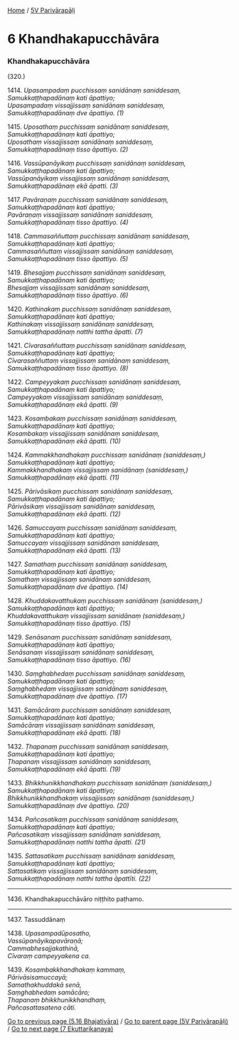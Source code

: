 
[Home](/) / [5V Parivārapāḷi](/tipitaka/5V.md)

# 6 Khandhakapucchāvāra

### Khandhakapucchāvāra

(320.)

1414\. _Upasampadaṃ pucchissaṃ sanidānaṃ saniddesaṃ,_  
_Samukkaṭṭhapadānaṃ kati āpattiyo;_  
_Upasampadaṃ vissajjissaṃ sanidānaṃ saniddesaṃ,_  
_Samukkaṭṭhapadānaṃ dve āpattiyo. (1)_  


1415\. _Uposathaṃ pucchissaṃ sanidānaṃ saniddesaṃ,_  
_Samukkaṭṭhapadānaṃ kati āpattiyo;_  
_Uposathaṃ vissajjissaṃ sanidānaṃ saniddesaṃ,_  
_Samukkaṭṭhapadānaṃ tisso āpattiyo. (2)_  


1416\. _Vassūpanāyikaṃ pucchissaṃ sanidānaṃ saniddesaṃ,_  
_Samukkaṭṭhapadānaṃ kati āpattiyo;_  
_Vassūpanāyikaṃ vissajjissaṃ sanidānaṃ saniddesaṃ,_  
_Samukkaṭṭhapadānaṃ ekā āpatti. (3)_  


1417\. _Pavāraṇaṃ pucchissaṃ sanidānaṃ saniddesaṃ,_  
_Samukkaṭṭhapadānaṃ kati āpattiyo;_  
_Pavāraṇaṃ vissajjissaṃ sanidānaṃ saniddesaṃ,_  
_Samukkaṭṭhapadānaṃ tisso āpattiyo. (4)_  


1418\. _Cammasaññuttaṃ pucchissaṃ sanidānaṃ saniddesaṃ,_  
_Samukkaṭṭhapadānaṃ kati āpattiyo;_  
_Cammasaññuttaṃ vissajjissaṃ sanidānaṃ saniddesaṃ,_  
_Samukkaṭṭhapadānaṃ tisso āpattiyo. (5)_  


1419\. _Bhesajjaṃ pucchissaṃ sanidānaṃ saniddesaṃ,_  
_Samukkaṭṭhapadānaṃ kati āpattiyo;_  
_Bhesajjaṃ vissajjissaṃ sanidānaṃ saniddesaṃ,_  
_Samukkaṭṭhapadānaṃ tisso āpattiyo. (6)_  


1420\. _Kathinakaṃ pucchissaṃ sanidānaṃ saniddesaṃ,_  
_Samukkaṭṭhapadānaṃ kati āpattiyo;_  
_Kathinakaṃ vissajjissaṃ sanidānaṃ saniddesaṃ,_  
_Samukkaṭṭhapadānaṃ natthi tattha āpatti. (7)_  


1421\. _Cīvarasaññuttaṃ pucchissaṃ sanidānaṃ saniddesaṃ,_  
_Samukkaṭṭhapadānaṃ kati āpattiyo;_  
_Cīvarasaññuttaṃ vissajjissaṃ sanidānaṃ saniddesaṃ,_  
_Samukkaṭṭhapadānaṃ tisso āpattiyo. (8)_  


1422\. _Campeyyakaṃ pucchissaṃ sanidānaṃ saniddesaṃ,_  
_Samukkaṭṭhapadānaṃ kati āpattiyo;_  
_Campeyyakaṃ vissajjissaṃ sanidānaṃ saniddesaṃ,_  
_Samukkaṭṭhapadānaṃ ekā āpatti. (9)_  


1423\. _Kosambakaṃ pucchissaṃ sanidānaṃ saniddesaṃ,_  
_Samukkaṭṭhapadānaṃ kati āpattiyo;_  
_Kosambakaṃ vissajjissaṃ sanidānaṃ saniddesaṃ,_  
_Samukkaṭṭhapadānaṃ ekā āpatti. (10)_  


1424\. _Kammakkhandhakaṃ pucchissaṃ sanidānaṃ (saniddesaṃ,)_  
_Samukkaṭṭhapadānaṃ kati āpattiyo;_  
_Kammakkhandhakaṃ vissajjissaṃ sanidānaṃ (saniddesaṃ,)_  
_Samukkaṭṭhapadānaṃ ekā āpatti. (11)_  


1425\. _Pārivāsikaṃ pucchissaṃ sanidānaṃ saniddesaṃ,_  
_Samukkaṭṭhapadānaṃ kati āpattiyo;_  
_Pārivāsikaṃ vissajjissaṃ sanidānaṃ saniddesaṃ,_  
_Samukkaṭṭhapadānaṃ ekā āpatti. (12)_  


1426\. _Samuccayaṃ pucchissaṃ sanidānaṃ saniddesaṃ,_  
_Samukkaṭṭhapadānaṃ kati āpattiyo;_  
_Samuccayaṃ vissajjissaṃ sanidānaṃ saniddesaṃ,_  
_Samukkaṭṭhapadānaṃ ekā āpatti. (13)_  


1427\. _Samathaṃ pucchissaṃ sanidānaṃ saniddesaṃ,_  
_Samukkaṭṭhapadānaṃ kati āpattiyo;_  
_Samathaṃ vissajjissaṃ sanidānaṃ saniddesaṃ,_  
_Samukkaṭṭhapadānaṃ dve āpattiyo. (14)_  


1428\. _Khuddakavatthukaṃ pucchissaṃ sanidānaṃ (saniddesaṃ,)_  
_Samukkaṭṭhapadānaṃ kati āpattiyo;_  
_Khuddakavatthukaṃ vissajjissaṃ sanidānaṃ (saniddesaṃ,)_  
_Samukkaṭṭhapadānaṃ tisso āpattiyo. (15)_  


1429\. _Senāsanaṃ pucchissaṃ sanidānaṃ saniddesaṃ,_  
_Samukkaṭṭhapadānaṃ kati āpattiyo;_  
_Senāsanaṃ vissajjissaṃ sanidānaṃ saniddesaṃ,_  
_Samukkaṭṭhapadānaṃ tisso āpattiyo. (16)_  


1430\. _Saṃghabhedaṃ pucchissaṃ sanidānaṃ saniddesaṃ,_  
_Samukkaṭṭhapadānaṃ kati āpattiyo;_  
_Saṃghabhedaṃ vissajjissaṃ sanidānaṃ saniddesaṃ,_  
_Samukkaṭṭhapadānaṃ dve āpattiyo. (17)_  


1431\. _Samācāraṃ pucchissaṃ sanidānaṃ saniddesaṃ,_  
_Samukkaṭṭhapadānaṃ kati āpattiyo;_  
_Samācāraṃ vissajjissaṃ sanidānaṃ saniddesaṃ,_  
_Samukkaṭṭhapadānaṃ ekā āpatti. (18)_  


1432\. _Ṭhapanaṃ pucchissaṃ sanidānaṃ saniddesaṃ,_  
_Samukkaṭṭhapadānaṃ kati āpattiyo;_  
_Ṭhapanaṃ vissajjissaṃ sanidānaṃ saniddesaṃ,_  
_Samukkaṭṭhapadānaṃ ekā āpatti. (19)_  


1433\. _Bhikkhunikkhandhakaṃ pucchissaṃ sanidānaṃ (saniddesaṃ,)_  
_Samukkaṭṭhapadānaṃ kati āpattiyo;_  
_Bhikkhunikkhandhakaṃ vissajjissaṃ sanidānaṃ (saniddesaṃ,)_  
_Samukkaṭṭhapadānaṃ dve āpattiyo. (20)_  


1434\. _Pañcasatikaṃ pucchissaṃ sanidānaṃ saniddesaṃ,_  
_Samukkaṭṭhapadānaṃ kati āpattiyo;_  
_Pañcasatikaṃ vissajjissaṃ sanidānaṃ saniddesaṃ,_  
_Samukkaṭṭhapadānaṃ natthi tattha āpatti. (21)_  


1435\. _Sattasatikaṃ pucchissaṃ sanidānaṃ saniddesaṃ,_  
_Samukkaṭṭhapadānaṃ kati āpattiyo;_  
_Sattasatikaṃ vissajjissaṃ sanidānaṃ saniddesaṃ,_  
_Samukkaṭṭhapadānaṃ natthi tattha āpattīti. (22)_  


---

1436\. Khandhakapucchāvāro niṭṭhito paṭhamo.



---

1437\. Tassuddānaṃ



1438\. _Upasampadūposatho,_  
_Vassūpanāyikapavāraṇā;_  
_Cammabhesajjakathinā,_  
_Cīvaraṃ campeyyakena ca._  


1439\. _Kosambakkhandhakaṃ kammaṃ,_  
_Pārivāsisamuccayā;_  
_Samathakhuddakā senā,_  
_Saṃghabhedaṃ samācāro;_  
_Ṭhapanaṃ bhikkhunikkhandhaṃ,_  
_Pañcasattasatena cāti._  


[Go to previous page (5.16 Bhajativāra)](/tipitaka/5V/5/5.16.md) / [Go to parent page (5V Parivārapāḷi)](/tipitaka/5V/0.md) / [Go to next page (7 Ekuttarikanaya)](/tipitaka/5V/7.md)



